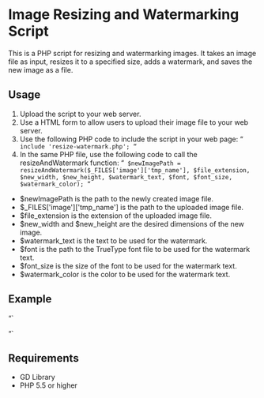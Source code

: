 # Image Resizing and Watermarking Script

This is a PHP script for resizing and watermarking images. It takes an image file as input, resizes it to a specified size, adds a watermark, and saves the new image as a file.

## Usage

1. Upload the script to your web server.
2. Use a HTML form to allow users to upload their image file to your web server.
3. Use the following PHP code to include the script in your web page:
“`
include 'resize-watermark.php';
“`
4. In the same PHP file, use the following code to call the resizeAndWatermark function:
“`
$newImagePath = resizeAndWatermark($_FILES['image']['tmp_name'], $file_extension, $new_width, $new_height, $watermark_text, $font, $font_size, $watermark_color);
“`
- $newImagePath is the path to the newly created image file.
- $_FILES['image']['tmp_name'] is the path to the uploaded image file.
- $file_extension is the extension of the uploaded image file.
- $new_width and $new_height are the desired dimensions of the new image.
- $watermark_text is the text to be used for the watermark.
- $font is the path to the TrueType font file to be used for the watermark text.
- $font_size is the size of the font to be used for the watermark text.
- $watermark_color is the color to be used for the watermark text.

## Example

“`
<?php

if(isset($_FILES['image']) && $_FILES['image']['error'] == 0){

  include 'resize-watermark.php';

  $allowed = array('jpg', 'jpeg', 'png');
  $file_extension = pathinfo($_FILES['image']['name'], PATHINFO_EXTENSION);
  if(!in_array($file_extension, $allowed)){
    echo "Error: The file extension is not allowed.";
    exit;
  }

  $new_width = 500;
  $new_height = 500;

  $newImagePath = resizeAndWatermark($_FILES['image']['tmp_name'], $file_extension, $new_width, $new_height, 'My Website', 'arial.ttf', 20, imagecolorallocate($new_image, 255, 255, 255));

  echo "The new image has been saved as $newImagePath";
}

?>
“`

## Requirements

- GD Library
- PHP 5.5 or higher
